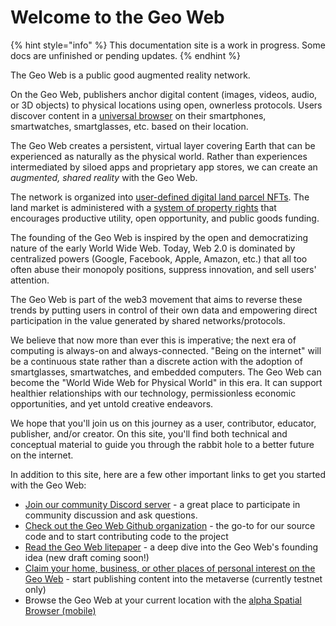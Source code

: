 # Welcome to the Geo Web

{% hint style="info" %}
This documentation site is a work in progress. Some docs are unfinished or pending updates.
{% endhint %}

The Geo Web is a public good augmented reality network.

On the Geo Web, publishers anchor digital content (images, videos, audio, or 3D objects) to physical locations using open, ownerless protocols. Users discover content in a [universal browser](concepts/spatial-browsing.md) on their smartphones, smartwatches, smartglasses, etc. based on their location.

The Geo Web creates a persistent, virtual layer covering Earth that can be experienced as naturally as the physical world. Rather than experiences intermediated by siloed apps and proprietary app stores, we can create an _augmented, shared reality_ with the Geo Web.

The network is organized into [user-defined digital land parcel NFTs](concepts/digital-land.md). The land market is administered with a [system of property rights](concepts/partial-common-ownership.md) that encourages productive utility, open opportunity, and public goods funding.

The founding of the Geo Web is inspired by the open and democratizing nature of the early World Wide Web. Today, Web 2.0 is dominated by centralized powers (Google, Facebook, Apple, Amazon, etc.) that all too often abuse their monopoly positions, suppress innovation, and sell users' attention.

The Geo Web is part of the web3 movement that aims to reverse these trends by putting users in control of their own data and empowering direct participation in the value generated by shared networks/protocols.

We believe that now more than ever this is imperative; the next era of computing is always-on and always-connected. "Being on the internet" will be a continuous state rather than a discrete action with the adoption of smartglasses, smartwatches, and embedded computers. The Geo Web can become the "World Wide Web for Physical World" in this era. It can support healthier relationships with our technology, permissionless economic opportunities, and yet untold creative endeavors.

We hope that you'll join us on this journey as a user, contributor, educator, publisher, and/or creator. On this site, you'll find both technical and conceptual material to guide you through the rabbit hole to a better future on the internet.

In addition to this site, here are a few other important links to get you started with the Geo Web:

* [Join our community Discord server](https://discord.com/invite/reXgPru7ck) - a great place to participate in community discussion and ask questions.
* [Check out the Geo Web Github organization](https://github.com/Geo-Web-Project) - the go-to for our source code and to start contributing code to the project
* [Read the Geo Web litepaper](https://uploads-ssl.webflow.com/5f8b34b0e6d64d9a87a21740/5f8b3ed55b3416dcd1ff32eb\_Geo%20Web%20Litepaper\_Draft%202.pdf) - a deep dive into the Geo Web's founding idea (new draft coming soon!)
* [Claim your home, business, or other places of personal interest on the Geo Web](https://geoweb.land/) - start publishing content into the metaverse (currently testnet only)
* Browse the Geo Web at your current location with the [alpha Spatial Browser (mobile)](https://geoweb.app/)

